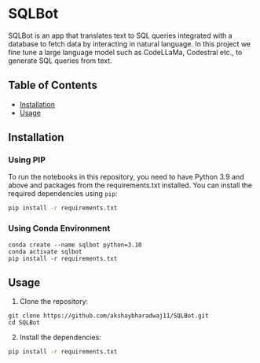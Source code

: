 # SQLBot

SQLBot is an app that translates text to SQL queries integrated with a database to fetch data by interacting in natural language. In this project we fine tune a large language model such as CodeLLaMa, Codestral etc., to generate SQL queries from text. 

## Table of Contents

- [Installation](#installation)
- [Usage](#usage)


## Installation

### Using PIP
To run the notebooks in this repository, you need to have Python 3.9 and above and packages from the requirements.txt installed. You can install the required dependencies using `pip`:

```bash
pip install -r requirements.txt
```

### Using Conda Environment
```
conda create --name sqlbot python=3.10
conda activate sqlbot
pip install -r requirements.txt
```


## Usage
1. Clone the repository:

```
git clone https://github.com/akshaybharadwaj11/SQLBot.git
cd SQLBot
```

2. Install the dependencies:

```bash
pip install -r requirements.txt
```



